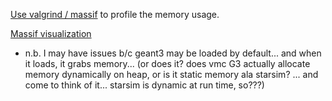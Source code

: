 [Use valgrind / massif](https://stackoverflow.com/questions/131303/how-can-i-measure-the-actual-memory-usage-of-an-application-or-process) to profile the memory usage.

[Massif visualization](https://github.com/KDE/massif-visualizer)

- n.b. I may have issues b/c geant3 may be loaded by default... and when it loads, it grabs memory... (or does it?  does vmc G3 actually allocate memory dynamically on heap, or is it static memory ala starsim? ... and come to think of it... starsim is dynamic at run time, so???)


